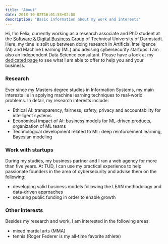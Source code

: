 ```yaml
---
title: "About"
date: 2018-10-02T16:01:53+02:00
description: "Basic information about my work and interests"
---
```


Hi, I'm Felix, currently working as a research associate and PhD student at
the [Software & Digital Business Group](https://www.is.tu-darmstadt.de/fachgebiet_is/index.en.jsp)
of Technical University of Darmstadt. Here, my time is split up between doing 
research in Artificial Intelligence (AI) and Machine Learning (ML) and advising cybersecurity startups.
I am also an independent Data Science consultant. Please have a look at my
[dedicated page](/consulting) to see what I am able to offer to help you and your business.

### Research

Ever since my Masters degree studies in Information Systems, my main interests
lie in applying machine learning techniques to real-world problems. In detail,
my research interests include:

- Ethical AI: transparency, fairness, safety, privacy and accountability for intelligent systems
- Economical impact of AI: business models for ML-driven products, organization of ML teams
- Technological development related to ML: deep reinforcement learning, Bayesian modeling

### Work with startups

During my studies, my business partner and I ran a web agency for more than 
five years. At TUD, I can use my practical experience to help passionate founders
in the area of cybersecurity and advise them on the following:

- developing valid business models following the LEAN methodology and data-driven
approaches
- securing public funding in order to enable growth

### Other interests

Besides my research and work, I am interested in the following areas:

- mixed martial arts (MMA)
- tennis (Roger Federer is my all-time favorite athlete)

